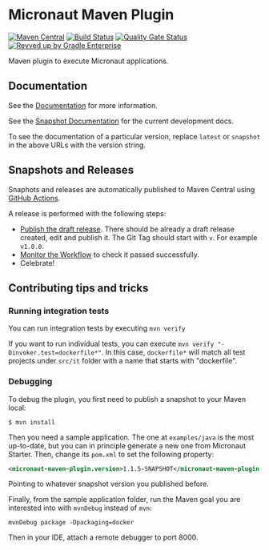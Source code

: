 # Micronaut Maven Plugin

[![Maven Central](https://img.shields.io/maven-central/v/io.micronaut.maven/micronaut-maven-plugin.svg?label=Maven%20Central)](https://search.maven.org/artifact/io.micronaut.maven/micronaut-maven-plugin)
[![Build Status](https://github.com/micronaut-projects/micronaut-maven-plugin/workflows/Snapshot/badge.svg)](https://github.com/micronaut-projects/micronaut-maven-plugin/actions)
[![Quality Gate Status](https://sonarcloud.io/api/project_badges/measure?project=io.micronaut.maven%3Amicronaut-maven-plugin-parent&metric=alert_status)](https://sonarcloud.io/summary/new_code?id=io.micronaut.maven%3Amicronaut-maven-plugin-parent)
[![Revved up by Gradle Enterprise](https://img.shields.io/badge/Revved%20up%20by-Gradle%20Enterprise-06A0CE?logo=Gradle&labelColor=02303A)](https://ge.micronaut.io/scans)


Maven plugin to execute Micronaut applications.

## Documentation

See the [Documentation](https://micronaut-projects.github.io/micronaut-maven-plugin/latest) for more information.

See the [Snapshot Documentation](https://micronaut-projects.github.io/micronaut-maven-plugin/snapshot) for the current development docs.

To see the documentation of a particular version, replace `latest` or `snapshot` in the above URLs with the version string.

## Snapshots and Releases

Snaphots and releases are automatically published to Maven Central using [GitHub Actions](https://github.com/micronaut-projects/micronaut-maven-plugin/actions).

A release is performed with the following steps:

* [Publish the draft release](https://github.com/micronaut-projects/micronaut-maven-plugin/releases). There should be already a draft release created, edit and publish it. The Git Tag should start with `v`. For example `v1.0.0`.
* [Monitor the Workflow](https://github.com/micronaut-projects/micronaut-maven-plugin/actions?query=workflow%3ARelease) to check it passed successfully.
* Celebrate!

## Contributing tips and tricks

### Running integration tests

You can run integration tests by executing `mvn verify`

If you want to run individual tests, you can execute `mvn verify "-Dinvoker.test=dockerfile*"`. In this case,
`dockerfile*` will match all test projects under `src/it` folder with a name that starts with "dockerfile".

### Debugging

To debug the plugin, you first need to publish a snapshot to your Maven local:

```shell
$ mvn install
```

Then you need a sample application. The one at `examples/java` is the most up-to-date, but you can in principle generate
a new one from Micronaut Starter. Then, change its `pom.xml` to set the following property:

```xml
<micronaut-maven-plugin.version>1.1.5-SNAPSHOT</micronaut-maven-plugin.version>
```

Pointing to whatever snapshot version you published before.

Finally, from the sample application folder, run the Maven goal you are interested into with `mvnDebug` instead of `mvn`:

```shell
mvnDebug package -Dpackaging=docker
```

Then in your IDE, attach a remote debugger to port 8000.